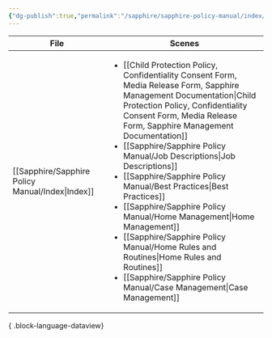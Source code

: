 ```yaml
---
{"dg-publish":true,"permalink":"/sapphire/sapphire-policy-manual/index/"}
---
```




| File                                                | Scenes                                                                                                                                                                                                                                                                                 |
| --------------------------------------------------- | -------------------------------------------------------------------------------------------------------------------------------------------------------------------------------------------------------------------------------------------------------------------------------------- |
| [[Sapphire/Sapphire Policy Manual/Index\|Index]] | <ul><li>[[Child Protection Policy, Confidentiality Consent Form, Media Release Form, Sapphire Management Documentation\|Child Protection Policy, Confidentiality Consent Form, Media Release Form, Sapphire Management Documentation]]</li><li>[[Sapphire/Sapphire Policy Manual/Job Descriptions\|Job Descriptions]]</li><li>[[Sapphire/Sapphire Policy Manual/Best Practices\|Best Practices]]</li><li>[[Sapphire/Sapphire Policy Manual/Home Management\|Home Management]]</li><li>[[Sapphire/Sapphire Policy Manual/Home Rules and Routines\|Home Rules and Routines]]</li><li>[[Sapphire/Sapphire Policy Manual/Case Management\|Case Management]]</li></ul> |

{ .block-language-dataview}
